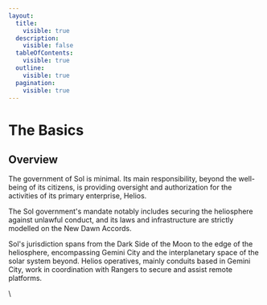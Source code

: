 ```yaml
---
layout:
  title:
    visible: true
  description:
    visible: false
  tableOfContents:
    visible: true
  outline:
    visible: true
  pagination:
    visible: true
---
```


# The Basics

## Overview

The government of Sol is minimal. Its main responsibility, beyond the well-being of its citizens, is providing oversight and authorization for the activities of its primary enterprise, Helios.

The Sol government's mandate notably includes securing the heliosphere against unlawful conduct, and its laws and infrastructure are strictly modelled on the New Dawn Accords.

Sol's jurisdiction spans from the Dark Side of the Moon to the edge of the heliosphere, encompassing Gemini City and the interplanetary space of the solar system beyond. Helios operatives, mainly conduits based in Gemini City, work in coordination with Rangers to secure and assist remote platforms.

\

